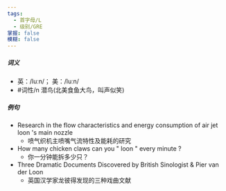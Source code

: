 ```yaml
---
tags:
  - 首字母/L
  - 级别/GRE
掌握: false
模糊: false
---
```

##### 词义
- 英：/luːn/； 美：/luːn/
- #词性/n  潜鸟(北美食鱼大鸟，叫声似笑)
##### 例句
- Research in the flow characteristics and energy consumption of air jet loon 's main nozzle
	- 喷气织机主喷嘴气流特性及能耗的研究
- How many chicken claws can you " loon " every minute ?
	- 你一分钟能拆多少只？
- Three Dramatic Documents Discovered by British Sinologist & Pier van der Loon
	- 英国汉学家龙彼得发现的三种戏曲文献
